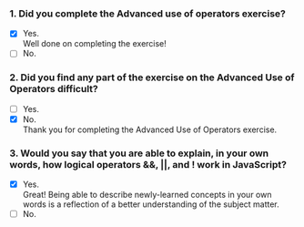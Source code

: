 ### 1. Did you complete the Advanced use of operators exercise?

- [x] Yes. <br>
      Well done on completing the exercise!
- [ ] No.

### 2. Did you find any part of the exercise on the Advanced Use of Operators difficult?

- [ ] Yes.
- [x] No. <br>
      Thank you for completing the Advanced Use of Operators exercise.

### 3. Would you say that you are able to explain, in your own words, how logical operators &&, ||, and ! work in JavaScript?

- [x] Yes. <br>
      Great! Being able to describe newly-learned concepts in your own words is a reflection of a better understanding of the subject matter.
- [ ] No.
